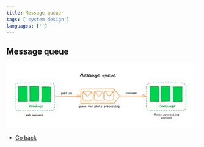```yaml
---
title: Message queue
tags: ['system design']
languages: ['']
---
```

## Message queue

![Message queue](https://raw.githubusercontent.com/AndersDeath/holy-theory/main/images/16-message-queue.png)

* [Go back](../readme.md)